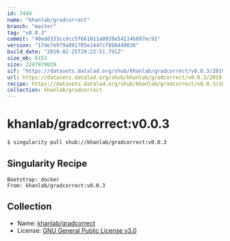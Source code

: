 ```yaml
---
id: 7449
name: "khanlab/gradcorrect"
branch: "master"
tag: "v0.0.3"
commit: "40edd333ccdcc5f661011a0928e54114b897ec91"
version: "17de7e979a891705e1447cf888449036"
build_date: "2019-02-25T20:22:51.791Z"
size_mb: 6153
size: 2247979039
sif: "https://datasets.datalad.org/shub/khanlab/gradcorrect/v0.0.3/2019-02-25-40edd333-17de7e97/17de7e979a891705e1447cf888449036.simg"
url: https://datasets.datalad.org/shub/khanlab/gradcorrect/v0.0.3/2019-02-25-40edd333-17de7e97/
recipe: https://datasets.datalad.org/shub/khanlab/gradcorrect/v0.0.3/2019-02-25-40edd333-17de7e97/Singularity
collection: khanlab/gradcorrect
---
```


# khanlab/gradcorrect:v0.0.3

```bash
$ singularity pull shub://khanlab/gradcorrect:v0.0.3
```

## Singularity Recipe

```singularity
Bootstrap: docker
From: khanlab/gradcorrect:v0.0.3
```

## Collection

 - Name: [khanlab/gradcorrect](https://github.com/khanlab/gradcorrect)
 - License: [GNU General Public License v3.0](https://api.github.com/licenses/gpl-3.0)

